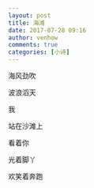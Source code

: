 ```yaml
---
layout: post
title: 海滩
date: 2017-07-28 09:16
author: venhow
comments: true
categories: [小诗]
---
```

海风劲吹

波浪滔天

我

站在沙滩上

看着你

光着脚丫

欢笑着奔跑
